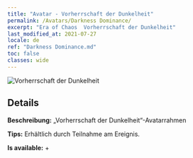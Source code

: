 ```yaml
---
title: "Avatar - Vorherrschaft der Dunkelheit"
permalink: /Avatars/Darkness Dominance/
excerpt: "Era of Chaos  Vorherrschaft der Dunkelheit"
last_modified_at: 2021-07-27
locale: de
ref: "Darkness Dominance.md"
toc: false
classes: wide
---
```

 ![Vorherrschaft der Dunkelheit](/images/a/avatarFrame_34.png)

## Details

 **Beschreibung:** „Vorherrschaft der Dunkelheit“-Avatarrahmen 

 **Tips:** Erhältlich durch Teilnahme am Ereignis. 

 **Is available:**  + 

